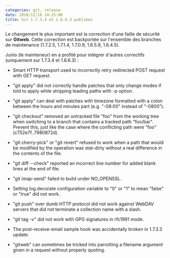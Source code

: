 ```yaml
---
categories: git, release
date: 2010/12/16 14:25:00
title: Git 1.7.3.4 et 1.6.6.3 publiées
---
```


Le changement le plus important est la correction d'une faille de sécurité sur **Gitweb**. Cette correction est backportée sur l'ensemble des branches de maintenance (1.7.2.5, 1.7.1.4, 1.7.0.9, 1.6.5.9, 1.6.4.5).

Junio (le mainteneur) en a profité pour intégrer d'autres correctifs (uniquement sur 1.7.3.4 et 1.6.6.3) :

 * Smart HTTP transport used to incorrectly retry redirected POST
  request with GET request.

 * "git apply" did not correctly handle patches that only change modes
  if told to apply while stripping leading paths with -p option.

 * "git apply" can deal with patches with timezone formatted with a
  colon between the hours and minutes part (e.g. "-08:00" instead of
  "-0800").

 * "git checkout" removed an untracked file "foo" from the working
  tree when switching to a branch that contains a tracked path
  "foo/bar".  Prevent this, just like the case where the conflicting
  path were "foo" (c752e7f..7980872d).

 * "git cherry-pick" or "git revert" refused to work when a path that
  would be modified by the operation was stat-dirty without a real
  difference in the contents of the file.

 * "git diff --check" reported an incorrect line number for added
  blank lines at the end of file.

 * "git imap-send" failed to build under NO_OPENSSL.

 * Setting log.decorate configuration variable to "0" or "1" to mean
  "false" or "true" did not work.

 * "git push" over dumb HTTP protocol did not work against WebDAV
  servers that did not terminate a collection name with a slash.

 * "git tag -v" did not work with GPG signatures in rfc1991 mode.

 * The post-receive-email sample hook was accidentally broken in 1.7.3.3
  update.

 * "gitweb" can sometimes be tricked into parrotting a filename argument
  given in a request without properly quoting.
